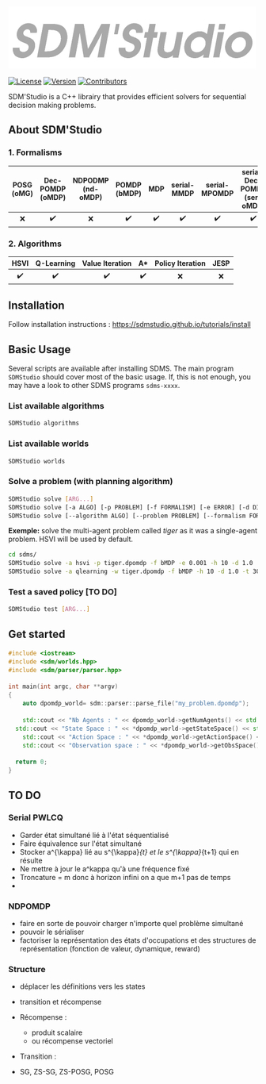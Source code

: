 <img alt="SDMS'Studio" src="https://raw.githubusercontent.com/SDMStudio/sdms/develop/docs/sdms-icon-light-gray.png" width="500">

[![License](https://img.shields.io/github/license/sdmstudio/sdms)](https://github.com/SDMStudio/sdms/blob/main/LICENSE)
[![Version](https://img.shields.io/github/v/tag/sdmstudio/sdms)](https://github.com/SDMStudio/sdms/tags)
[![Contributors](https://img.shields.io/github/contributors-anon/sdmstudio/sdms)](https://github.com/SDMStudio/sdms/graphs/contributors)


SDM'Studio is a C++ librairy that provides efficient solvers for sequential decision making problems.

## About SDM'Studio

### 1. Formalisms

| POSG (oMG) |     Dec-POMDP (oMDP)    |      NDPODMP  (nd-oMDP)     |      POMDP (bMDP)       |        MDP       | serial-MMDP | serial-MPOMDP | serial-Dec-POMDP (ser-oMDP) |
| :---: | :----------------: | :----------------: |:----------------: | :----------------: | :----------------: |:----------------: | :----------------: |
|  :x:  | :heavy_check_mark: |  :x: |  :heavy_check_mark: | :heavy_check_mark: |:heavy_check_mark: | :heavy_check_mark: |:heavy_check_mark: |

### 2. Algorithms

|        HSVI        |     Q-Learning     |  Value Iteration   |         A*         | Policy Iteration | JESP  |
| :----------------: | :----------------: | :----------------: | :----------------: | :--------------: | :---: |
| :heavy_check_mark: | :heavy_check_mark: | :heavy_check_mark: | :heavy_check_mark: |       :x:        |  :x:  |


## Installation

Follow installation instructions : https://sdmstudio.github.io/tutorials/install 

## Basic Usage

Several scripts are available after installing SDMS. The main program `SDMStudio` should cover most of the basic usage. If, this is not enough, you may have a look to other SDMS programs `sdms-xxxx`.

### List available algorithms
```bash
SDMStudio algorithms
```

### List available worlds
```bash
SDMStudio worlds
```

### Solve a problem (with planning algorithm)
```bash
SDMStudio solve [ARG...]
SDMStudio solve [-a ALGO] [-p PROBLEM] [-f FORMALISM] [-e ERROR] [-d DISCOUNT] [-h HORIZON] [-t TRIALS] [-n EXP_NAME]
SDMStudio solve [--algorithm ALGO] [--problem PROBLEM] [--formalism FORMALISM] [--error ERROR] [--discount DISCOUNT] [--horizon HORIZON] [--trials TRIALS] [--name EXP_NAME]
```
**Exemple:** solve the multi-agent problem called *tiger* as it was a single-agent problem. HSVI will be used by default. 
```bash
cd sdms/
SDMStudio solve -a hsvi -p tiger.dpomdp -f bMDP -e 0.001 -h 10 -d 1.0
SDMStudio solve -a qlearning -w tiger.dpomdp -f bMDP -h 10 -d 1.0 -t 30000 
```

### Test a saved policy [TO DO]
```bash
SDMStudio test [ARG...]
```

## Get started

```cpp
#include <iostream>
#include <sdm/worlds.hpp>
#include <sdm/parser/parser.hpp>

int main(int argc, char **argv)
{
	auto dpomdp_world= sdm::parser::parse_file("my_problem.dpomdp");
  
	std::cout << "Nb Agents : " << dpomdp_world->getNumAgents() << std::endl;
  std::cout << "State Space : " << *dpomdp_world->getStateSpace() << std::endl;
	std::cout << "Action Space : " << *dpomdp_world->getActionSpace() << std::endl;
	std::cout << "Observation space : " << *dpomdp_world->getObsSpace() << std::endl;

  return 0;
}
```

## TO DO

### Serial PWLCQ
- Garder état simultané lié à l'état séquentialisé
- Faire équivalence sur l'état simultané
- Stocker a^{\kappa} lié au s^{\kappa}_{t} et le s^{\kappa}_{t+1} qui en résulte
- Ne mettre à jour le a^kappa qu'à une fréquence fixé
- Troncature = m donc à horizon infini on a que m+1 pas de temps 
- 

### NDPOMDP
- faire en sorte de pouvoir charger n'importe quel problème simultané 
- pouvoir le sérialiser
- factoriser la représentation des états d'occupations et des structures de représentation (fonction de valeur, dynamique, reward)

### Structure 
- déplacer les définitions vers les states
- transition et récompense
- Récompense : 
  - produit scalaire 
  - ou récompense vectoriel
- Transition :

- SG, ZS-SG, ZS-POSG, POSG
